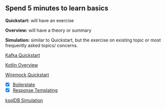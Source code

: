 ## Spend 5 minutes to learn basics

**Quickstart:** will have an exercise

**Overview:** will have a theory or summary

**Simulation:** similar to Quickstart, but the exercise on existing topic or most frequently asked topics/ concerns.

[Kafka Quickstart](kafka-quickstart.md)

[Kotlin Overview](kotlin-overview.md)

[Wiremock Quickstart](https://github.com/whyaneel/wiremock/blob/master/README.md)
- [x] [Boilerplate](https://github.com/whyaneel/wiremock/blob/boilerplate/README.md)
- [x] [Response Templating](https://github.com/whyaneel/wiremock/blob/response-templating/README.md)

[ksqlDB Simulation](https://github.com/whyaneel/ksqldb/blob/main/README.md)